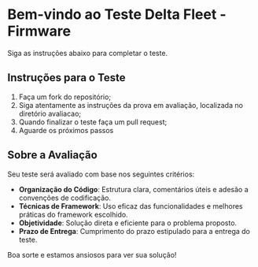 # Bem-vindo ao Teste Delta Fleet - Firmware

Siga as instruções abaixo para completar o teste.

## Instruções para o Teste
1. Faça um fork do repositório;
2. Siga atentamente as instruções da prova em avaliação, localizada no diretório avaliacao;
3. Quando finalizar o teste faça um pull request;
4. Aguarde os próximos passos

## Sobre a Avaliação

Seu teste será avaliado com base nos seguintes critérios:

- **Organização do Código**: Estrutura clara, comentários úteis e adesão a convenções de codificação.
- **Técnicas de Framework**: Uso eficaz das funcionalidades e melhores práticas do framework escolhido.
- **Objetividade**: Solução direta e eficiente para o problema proposto.
- **Prazo de Entrega**: Cumprimento do prazo estipulado para a entrega do teste.

Boa sorte e estamos ansiosos para ver sua solução!
